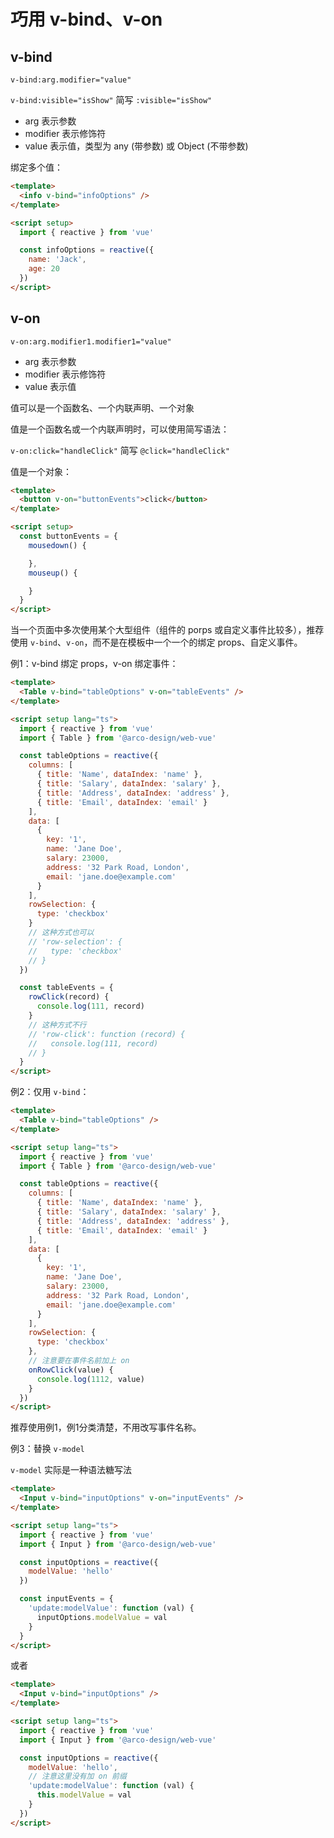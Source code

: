 # 巧用 v-bind、v-on

## v-bind

`v-bind:arg.modifier="value"`

`v-bind:visible="isShow"` 简写 `:visible="isShow"`

- arg 表示参数
- modifier 表示修饰符
- value 表示值，类型为 any (带参数) 或 Object (不带参数)

绑定多个值：

```html
<template>
  <info v-bind="infoOptions" />
</template>

<script setup>
  import { reactive } from 'vue'

  const infoOptions = reactive({
    name: 'Jack',
    age: 20
  })
</script>
```

## v-on

`v-on:arg.modifier1.modifier1="value"`
- arg 表示参数
- modifier 表示修饰符
- value 表示值

值可以是一个函数名、一个内联声明、一个对象

值是一个函数名或一个内联声明时，可以使用简写语法：

`v-on:click="handleClick"` 简写 `@click="handleClick"`

值是一个对象：

```html
<template>
  <button v-on="buttonEvents">click</button>
</template>

<script setup>
  const buttonEvents = {
    mousedown() {

    },
    mouseup() {

    }
  }
</script>
```

当一个页面中多次使用某个大型组件（组件的 porps 或自定义事件比较多），推荐使用 `v-bind`、`v-on`，而不是在模板中一个一个的绑定 props、自定义事件。

例1：v-bind 绑定 props，v-on 绑定事件：

```html
<template>
  <Table v-bind="tableOptions" v-on="tableEvents" />
</template>

<script setup lang="ts">
  import { reactive } from 'vue'
  import { Table } from '@arco-design/web-vue'

  const tableOptions = reactive({
    columns: [
      { title: 'Name', dataIndex: 'name' },
      { title: 'Salary', dataIndex: 'salary' },
      { title: 'Address', dataIndex: 'address' },
      { title: 'Email', dataIndex: 'email' }
    ],
    data: [
      {
        key: '1',
        name: 'Jane Doe',
        salary: 23000,
        address: '32 Park Road, London',
        email: 'jane.doe@example.com'
      }
    ],
    rowSelection: {
      type: 'checkbox'
    }
    // 这种方式也可以
    // 'row-selection': {
    //   type: 'checkbox'
    // }
  })

  const tableEvents = {
    rowClick(record) {
      console.log(111, record)
    }
    // 这种方式不行
    // 'row-click': function (record) {
    //   console.log(111, record)
    // }
  }
</script>
```

例2：仅用 `v-bind`：

```html
<template>
  <Table v-bind="tableOptions" />
</template>

<script setup lang="ts">
  import { reactive } from 'vue'
  import { Table } from '@arco-design/web-vue'

  const tableOptions = reactive({
    columns: [
      { title: 'Name', dataIndex: 'name' },
      { title: 'Salary', dataIndex: 'salary' },
      { title: 'Address', dataIndex: 'address' },
      { title: 'Email', dataIndex: 'email' }
    ],
    data: [
      {
        key: '1',
        name: 'Jane Doe',
        salary: 23000,
        address: '32 Park Road, London',
        email: 'jane.doe@example.com'
      }
    ],
    rowSelection: {
      type: 'checkbox'
    },
    // 注意要在事件名前加上 on
    onRowClick(value) {
      console.log(1112, value)
    }
  })
</script>
```

推荐使用例1，例1分类清楚，不用改写事件名称。

例3：替换 `v-model`

`v-model` 实际是一种语法糖写法

```html
<template>
  <Input v-bind="inputOptions" v-on="inputEvents" />
</template>

<script setup lang="ts">
  import { reactive } from 'vue'
  import { Input } from '@arco-design/web-vue'

  const inputOptions = reactive({
    modelValue: 'hello'
  })

  const inputEvents = {
    'update:modelValue': function (val) {
      inputOptions.modelValue = val
    }
  }
</script>
```

或者

```html
<template>
  <Input v-bind="inputOptions" />
</template>

<script setup lang="ts">
  import { reactive } from 'vue'
  import { Input } from '@arco-design/web-vue'

  const inputOptions = reactive({
    modelValue: 'hello',
    // 注意这里没有加 on 前缀
    'update:modelValue': function (val) {
      this.modelValue = val
    }
  })
</script>
```
